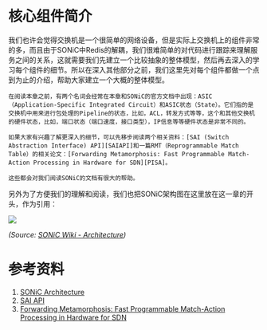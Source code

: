 # 核心组件简介

我们也许会觉得交换机是一个很简单的网络设备，但是实际上交换机上的组件非常的多，而且由于SONiC中Redis的解耦，我们很难简单的对代码进行跟踪来理解服务之间的关系，这就需要我们先建立一个比较抽象的整体模型，然后再去深入的学习每个组件的细节。所以在深入其他部分之前，我们这里先对每个组件都做一个点到为止的介绍，帮助大家建立一个大概的整体模型。

```admonish info
在阅读本章之前，有两个名词会经常在本章和SONiC的官方文档中出现：ASIC（Application-Specific Integrated Circuit）和ASIC状态（State）。它们指的是交换机中用来进行包处理的Pipeline的状态，比如，ACL，转发方式等等，这个和其他交换机的硬件状态，比如，端口状态（端口速度，接口类型），IP信息等等硬件状态是非常不同的。

如果大家有兴趣了解更深入的细节，可以先移步阅读两个相关资料：[SAI (Switch Abstraction Interface) API][SAIAPI]和一篇RMT（Reprogrammable Match Table）的相关论文：[Forwarding Metamorphosis: Fast Programmable Match-Action Processing in Hardware for SDN][PISA]。

这些都会对我们阅读SONiC的文档有很大的帮助。
```

另外为了方便我们的理解和阅读，我们也把SONiC架构图在这里放在这一章的开头，作为引用：

![](assets/chapter-2/sonic-arch.png)

_(Source: [SONiC Wiki - Architecture][SONiCArch])_

# 参考资料

1. [SONiC Architecture][SONiCArch]
2. [SAI API][SAIAPI]
3. [Forwarding Metamorphosis: Fast Programmable Match-Action Processing in Hardware for SDN][PISA]

[SONiCArch]: https://github.com/sonic-net/SONiC/wiki/Architecture
[PISA]: http://yuba.stanford.edu/~grg/docs/sdn-chip-sigcomm-2013.pdf
[SAIAPI]: https://github.com/opencomputeproject/SAI/wiki/SAI-APIs